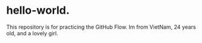# hello-world.
This repository is for practicing the GitHub Flow.
Im from VietNam, 24 years old, and a lovely girl.
